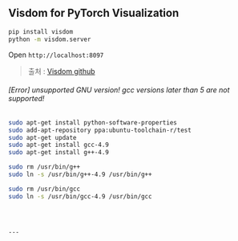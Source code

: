 ## Visdom for PyTorch Visualization
```bash
pip install visdom
python -m visdom.server
```
Open `http://localhost:8097`

> 출처 : [Visdom github](https://github.com/facebookresearch/visdom)

###### [Error] unsupported GNU version! gcc versions later than 5 are not supported!
```bash 
sudo apt-get install python-software-properties
sudo add-apt-repository ppa:ubuntu-toolchain-r/test
sudo apt-get update
sudo apt-get install gcc-4.9
sudo apt-get install g++-4.9

sudo rm /usr/bin/g++
sudo ln -s /usr/bin/g++-4.9 /usr/bin/g++

sudo rm /usr/bin/gcc
sudo ln -s /usr/bin/gcc-4.9 /usr/bin/gcc




---

